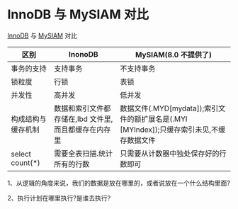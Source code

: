 # InnoDB 与 MySIAM 对比

 [InnoDB](010-InoDB/README.md)  与  [MySIAM](020-MyISAM/README.md)  对比

| 区别               | InonoDB                                              | MySIAM(8.0 不提供了)                                         |
| ------------------ | ---------------------------------------------------- | ------------------------------------------------------------ |
| 事务的支持         | 支持事务                                             | 不支持事务                                                   |
| 锁粒度             | 行锁                                                 | 表锁                                                         |
| 并发性             | 高并发                                               | 低并发                                                       |
| 构成结构与缓存机制 | 数据和索引文件都存储在,Ibd 文件里,而且都缓存在内存里 | 数据文件(.MYD[mydata]);索引文件的额扩展名是(.MYI [MYIndex]);只缓存索引未见,不缓存数据文件 |
| select count(*)    | 需要全表扫描.统计所有的行数                          | 只需要从计数器中独处保存好的行数即可                         |

1、从逻辑的角度来说，我们的数据是放在哪里的，或者说放在一个什么结构里面?

 2、执行计划在哪里执行?是谁去执行?


